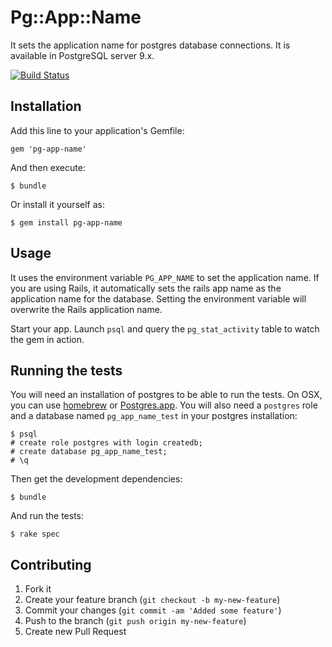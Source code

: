 # Pg::App::Name

It sets the application name for postgres database connections. It is available in PostgreSQL server 9.x.

[![Build Status](https://secure.travis-ci.org/vagmi/pg-app-name.png?branch=master)](http://travis-ci.org/vagmi/pg-app-name)

## Installation

Add this line to your application's Gemfile:

    gem 'pg-app-name'

And then execute:

    $ bundle

Or install it yourself as:

    $ gem install pg-app-name

## Usage

It uses the environment variable `PG_APP_NAME` to set the application name. If you are using Rails, it automatically sets the rails app name as the application name for the database. Setting the environment variable will overwrite the Rails application name.

Start your app. Launch `psql` and query the `pg_stat_activity` table to watch the gem in action.

## Running the tests

You will need an installation of postgres to be able to run the tests. On OSX,
you can use [homebrew](http://mxcl.github.io/homebrew/) or
[Postgres.app](http://postgresapp.com/). You will also need a `postgres` role
and a database named `pg_app_name_test` in your postgres installation:

    $ psql
    # create role postgres with login createdb;
    # create database pg_app_name_test;
    # \q

Then get the development dependencies:

    $ bundle

And run the tests:

    $ rake spec

## Contributing

1. Fork it
2. Create your feature branch (`git checkout -b my-new-feature`)
3. Commit your changes (`git commit -am 'Added some feature'`)
4. Push to the branch (`git push origin my-new-feature`)
5. Create new Pull Request

